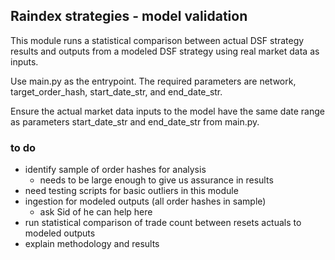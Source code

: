 ## Raindex strategies - model validation

This module runs a statistical comparison between actual DSF strategy results and outputs from a modeled DSF strategy using real market data as inputs.

Use main.py as the entrypoint. The required parameters are network, target_order_hash, start_date_str, and end_date_str.

Ensure the actual market data inputs to the model have the same date range as parameters start_date_str and end_date_str from main.py.

### to do
- identify sample of order hashes for analysis
   - needs to be large enough to give us assurance in results
- need testing scripts for basic outliers in this module
- ingestion for modeled outputs (all order hashes in sample)
   - ask Sid of he can help here
- run statistical comparison of trade count between resets actuals to modeled outputs
- explain methodology and results
